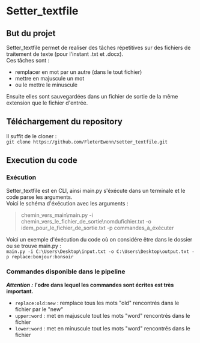 # Setter_textfile

## But du projet

Setter_textfile permet de realiser des tâches répetitives sur des fichiers de traitement de texte (pour l'instant .txt et .docx).  
Ces tâches sont :
* remplacer en mot par un autre (dans le tout fichier)
* mettre en majuscule un mot
* ou le mettre le minuscule

Ensuite elles sont sauvegardées dans un fichier de sortie de la même extension que le fichier d'entrée.

## Téléchargement du repository

Il suffit de le cloner :  
`git clone https://github.com/FleterEwenn/setter_textfile.git`

## Execution du code

### Exécution

Setter_textfile est en CLI, ainsi main.py s'éxécute dans un terminale et le code parse les arguments.  
Voici le schéma d'éxécution avec les arguments :  
>chemin_vers_main\main.py -i chemin_vers_le_fichier_de_sortie\nomdufichier.txt -o idem_pour_le_fichier_de_sortie.txt -p commandes_à_éxécuter

Voici un exemple d'éxécution du code où on considére être dans le dossier ou se trouve main.py :  
`main.py -i C:\Users\Desktop\input.txt -o C:\Users\Desktop\output.txt -p replace:bonjour:bonsoir`

### Commandes disponible dans le pipeline

***Attention :*** **l'odre dans lequel les commandes sont écrites est très important.**

* `replace:old:new` : remplace tous les mots "old" rencontrés dans le fichier par le "new"
* `upper:word` : met en majuscule tout les mots "word" rencontrés dans le fichier
* `lower:word` : met en minuscule tout les mots "word" rencontrés dans le fichier
